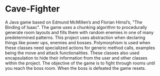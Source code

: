 # Cave-Fighter
A Java game based on Edmund McMillen’s and Florian Himsl’s, "The Binding of Isaac". The game uses a chunking algorithm to procedurally generate room layouts and fills them with random enemies in one of many predetermined patterns. This project uses abstraction when declaring things like power ups, enemies and bosses. Polymorphism is used when these classes need specialized actions for generic method calls, examples being the move and attack functionalities. These classes also used encapsulation to hide their information from the user and other classes within the project. The objective of the game is to fight through rooms until you reach the boss room. When the boss is defeated the game resets.
